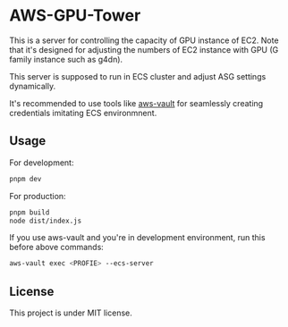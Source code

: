 # AWS-GPU-Tower

This is a server for controlling the capacity of GPU instance of EC2. Note that it's designed for adjusting the numbers of EC2 instance with GPU (G family instance such as g4dn).

This server is supposed to run in ECS cluster and adjust ASG settings dynamically.

It's recommended to use tools like [aws-vault](https://github.com/99designs/aws-vault) for seamlessly creating credentials imitating ECS environmnent.

## Usage

For development:

```bash
pnpm dev
```

For production:

```bash
pnpm build
node dist/index.js
```

If you use aws-vault and you're in development environment, run this before above commands:

```bash
aws-vault exec <PROFIE> --ecs-server
```

## License

This project is under MIT license.
